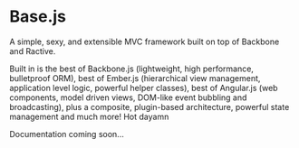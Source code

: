 # Base.js

A simple, sexy, and extensible MVC framework built on top of Backbone and Ractive.

Built in is the best of Backbone.js (lightweight, high performance, bulletproof ORM), best of
Ember.js (hierarchical view management, application level logic, powerful helper classes), best of
Angular.js (web components, model driven views, DOM-like event bubbling and broadcasting), plus
a composite, plugin-based architecture, powerful state management and much more!
Hot dayamn

Documentation coming soon...